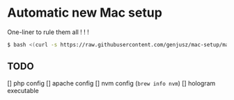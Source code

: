 # Automatic new Mac setup

One-liner to rule them all ! ! !

```bash
$ bash <(curl -s https://raw.githubusercontent.com/genjusz/mac-setup/master/bootstrap.sh)
```


## TODO

[] php config
[] apache config
[] nvm config (`brew info nvm`)
[] hologram executable
